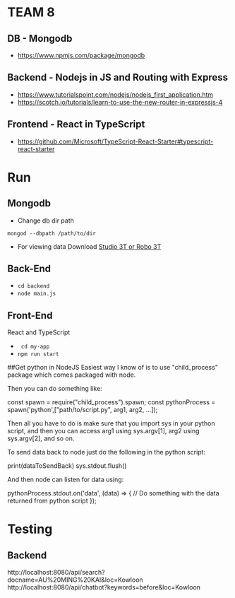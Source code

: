 # TEAM 8 

## DB - Mongodb
- https://www.npmjs.com/package/mongodb
## Backend - Nodejs in JS and Routing with Express
- https://www.tutorialspoint.com/nodejs/nodejs_first_application.htm
- https://scotch.io/tutorials/learn-to-use-the-new-router-in-expressjs-4
## Frontend - React in TypeScript
- https://github.com/Microsoft/TypeScript-React-Starter#typescript-react-starter


# Run

## Mongodb

- Change db dir path

` mongod --dbpath /path/to/dir `


- For viewing data
Download [Studio 3T or Robo 3T](https://robomongo.org/)


## Back-End

- ` cd backend `
- ` node main.js `

## Front-End

React and TypeScript

- ` cd my-app`
- ` npm run start `

##Get python in NodeJS 
Easiest way I know of is to use "child_process" package which comes packaged with node.

Then you can do something like:

const spawn = require("child_process").spawn;
const pythonProcess = spawn('python',["path/to/script.py", arg1, arg2, ...]);

Then all you have to do is make sure that you import sys in your python script, and then you can access arg1 using sys.argv[1], arg2 using sys.argv[2], and so on.

To send data back to node just do the following in the python script:

print(dataToSendBack)
sys.stdout.flush()

And then node can listen for data using:

pythonProcess.stdout.on('data', (data) => {
    // Do something with the data returned from python script
});


# Testing


## Backend

http://localhost:8080/api/search?docname=AU%20MING%20KAI&loc=Kowloon
http://localhost:8080/api/chatbot?keywords=before&loc=Kowloon